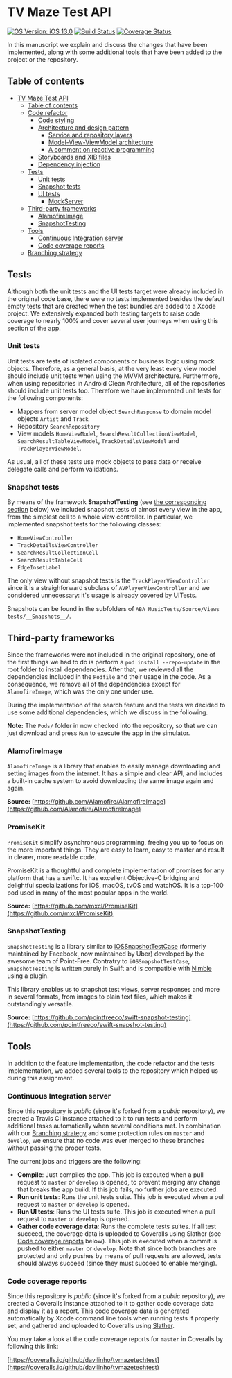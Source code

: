 # TV Maze Test API

[![OS Version: iOS 13.0](https://img.shields.io/badge/iOS-13.0-green.svg)](https://www.apple.com/es/ios/ios-13/)
[![Build Status](https://app.bitrise.io/app/5450f7e0cea55034/status.svg?token=sQv4V01buaiKr2JLluNpmg&branch=master)](https://app.bitrise.io/app/5450f7e0cea55034)
[![Coverage Status](https://coveralls.io/repos/github/davilinho/tvmazetechtest/badge.svg?branch=master)](https://coveralls.io/github/davilinho/tvmazetechtest?branch=master)

In this manuscript we explain and discuss the changes that have been implemented, along with some additional tools that have been added to the project or the repository.

## Table of contents

- [TV Maze Test API](#tvmazetechtest)
  * [Table of contents](#table-of-contents)
  * [Code refactor](#code-refactor)
    + [Code styling](#code-styling)
    + [Architecture and design pattern](#architecture-and-design-pattern)
      - [Service and repository layers](#service-and-repository-layers)
      - [Model-View-ViewModel architecture](#model-view-viewmodel-architecture)
      - [A comment on reactive programming](#a-comment-on-reactive-programming)
    + [Storyboards and XIB files](#storyboards-and-xib-files)
    + [Dependency injection](#dependency-injection)
  * [Tests](#tests)
    + [Unit tests](#unit-tests)
    + [Snapshot tests](#snapshot-tests)
    + [UI tests](#ui-tests)
      - [MockServer](#mockserver)
  * [Third-party frameworks](#third-party-frameworks)
    + [AlamofireImage](#alamofireimage)
    + [SnapshotTesting](#snapshottesting)
  * [Tools](#tools)
    + [Continuous Integration server](#continuous-integration-server)
    + [Code coverage reports](#code-coverage-reports)
  * [Branching strategy](#branching-strategy)
  
## Tests

Although both the unit tests and the UI tests target were already included in the original code base, there were no tests implemented besides the default empty tests that are created when the test bundles are added to a Xcode project. We extensively expanded both testing targets to raise code coverage to nearly 100% and cover several user journeys when using this section of the app.

### Unit tests

Unit tests are tests of isolated components or business logic using mock objects. Therefore, as a general basis, at the very least every view model should include unit tests when using the MVVM architecture. Furthermore, when using repositories in Android Clean Architecture, all of the repositories should include unit tests too. Therefore we have implemented unit tests for the following components:
* Mappers from server model object `SearchResponse` to domain model objects `Artist` and `Track`
* Repository `SearchRepository`
* View models `HomeViewModel`, `SearchResultCollectionViewModel`, `SearchResultTableViewModel`, `TrackDetailsViewModel` and `TrackPlayerViewModel`.

As usual, all of these tests use mock objects to pass data or receive delegate calls and perform validations.

### Snapshot tests

By means of the framework **SnapshotTesting** (see [the corresponding section](#snapshottesting) below) we included snapshot tests of almost every view in the app, from the simplest cell to a whole view controller. In particular, we implemented snapshot tests for the following classes:
* `HomeViewController`
* `TrackDetailsViewController`
* `SearchResultCollectionCell`
* `SearchResultTableCell`
* `EdgeInsetLabel`

The only view without snapshot tests is the `TrackPlayerViewController` since it is a straighforward subclass of `AVPlayerViewController` and we considered unnecessary: it's usage is already covered by UITests.

Snapshots can be found in the subfolders of `ABA MusicTests/Source/Views tests/__Snapshots__/`.

## Third-party frameworks

Since the frameworks were not included in the original repository, one of the first things we had to do is perform a `pod install --repo-update` in the root folder to install dependencies. After that, we reviewed all the dependencies included in the `Podfile` and their usage in the code. As a consequence, we remove all of the dependencies except for `AlamofireImage`, which was the only one under use.

During the implementation of the search feature and the tests we decided to use some additional dependencies, which we discuss in the following.

**Note:** The `Pods/` folder in now checked into the repository, so that we can just download and press `Run` to execute the app in the simulator.

### AlamofireImage

`AlamofireImage` is a library that enables to easily manage downloading and setting images from the internet. It has a simple and clear API, and includes a built-in cache system to avoid downloading the same image again and again.

**Source:** [https://github.com/Alamofire/AlamofireImage](https://github.com/Alamofire/AlamofireImage)

### PromiseKit

`PromiseKit` simplify asynchronous programming, freeing you up to focus on the more important things. They are easy to learn, easy to master and result in clearer, more readable code.

PromiseKit is a thoughtful and complete implementation of promises for any platform that has a swiftc. It has excellent Objective-C bridging and delightful specializations for iOS, macOS, tvOS and watchOS. It is a top-100 pod used in many of the most popular apps in the world.

**Source:** [https://github.com/mxcl/PromiseKit](https://github.com/mxcl/PromiseKit)

### SnapshotTesting

`SnapshotTesting` is a library similar to [iOSSnapshotTestCase](https://github.com/uber/ios-snapshot-test-case) (formerly maintained by Facebook, now maintained by Uber) developed by the awesome team of Point-Free. Contratry to `iOSSnapshotTestCase`, `SnapshotTesting` is written purely in Swift and is compatible with [Nimble](https://github.com/Quick/Nimble) using a plugin.

This library enables us to snapshot test views, server responses and more in several formats, from images to plain text files, which makes it outstandingly versatile.

**Source:** [https://github.com/pointfreeco/swift-snapshot-testing](https://github.com/pointfreeco/swift-snapshot-testing)

## Tools

In addition to the feature implementation, the code refactor and the tests implementation, we added several tools to the repository which helped us during this assignment.

### Continuous Integration server

Since this repository is *public* (since it's forked from a *public* repository), we created a Travis CI instance attached to it to run tests and perform additional tasks automatically when several conditions met. In combination with our [Branching strategy](#branching-strategy) and some protection rules on `master` and `develop`, we ensure that no code was ever merged to these branches without passing the proper tests.

The current jobs and triggers are the following:
- **Compile**: Just compiles the app. This job is executed when a pull request to `master` or `develop` is opened, to prevent merging any change that breaks the app build. If this job fails, no further jobs are executed.
- **Run unit tests**: Runs the unit tests suite. This job is executed when a pull request to `master` or `develop` is opened.
- **Run UI tests**: Runs the UI tests suite. This job is executed when a pull request to `master` or `develop` is opened.
- **Gather code coverage data**: Runs the complete tests suites. If all test succeed, the coverage data is uploaded to Coveralls using Slather (see [Code coverage reports](#code-coverage-reports) below). This job is executed when a commit is pushed to either `master` or `develop`. Note that since both branches are protected and only pushes by means of pull requests are allowed, tests should always succeed (since they must succeed to enable merging).

### Code coverage reports

Since this repository is *public* (since it's forked from a *public* repository), we created a Coveralls instance attached to it to gather code coverage data and display it as a report. This code coverage data is generated automatically by Xcode command line tools when running tests if properly set, and gathered and uploaded to Coveralls using [Slather](https://github.com/SlatherOrg/slather).

You may take a look at the code coverage reports for `master` in Coveralls by following this link:

[https://coveralls.io/github/davilinho/tvmazetechtest](https://coveralls.io/github/davilinho/tvmazetechtest)
